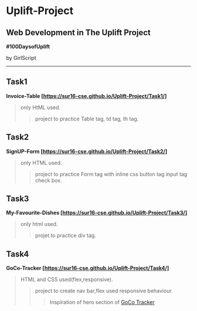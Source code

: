 # Uplift-Project
## Web Development in The Uplift Project

**#100DaysofUplift**

by GirlScript

----

## Task1
**Invoice-Table [https://sur16-cse.github.io/Uplift-Project/Task1/]**
>only HtML used.
>>project to practice Table tag, td tag, th tag.


## Task2
**SignUP-Form [https://sur16-cse.github.io/Uplift-Project/Task2/]**
>only HTML used.
>>project to practice Form  tag with inline css button tag input tag check box.


## Task3
**My-Favourite-Dishes [https://sur16-cse.github.io/Uplift-Project/Task3/]**
>only html used.
>>projet to practice div tag.

## Task4
**GoCo-Tracker [https://sur16-cse.github.io/Uplift-Project/Task4/]**
>HTML and CSS used(flex,responsive).
>>project to create nav bar,flex used responsive behaviour.
>>>Inspiration of hero section of [GoCo Tracker](http://gocotracker.herokuapp.com/)



